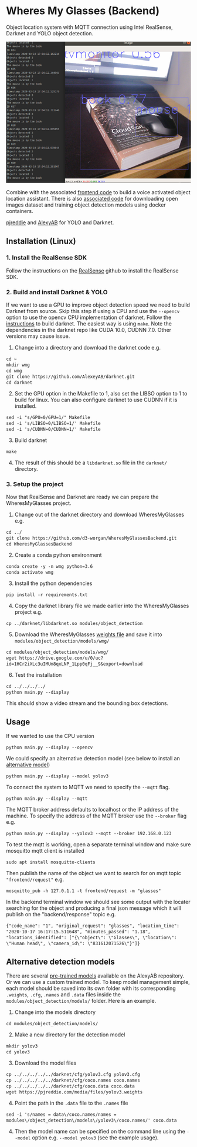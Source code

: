 

# Wheres My Glasses (Backend)
Object location system with MQTT connection using Intel RealSense, Darknet and YOLO object detection. 

![location demo](location_demo.png)  

Combine with the associated 
[frontend code](https://github.com/d3-worgan/WheresMyGlassesFrontend) to build a voice activated object location assistant. There 
is also [associated code](https://github.com/d3-worgan/darknet-docker) 
for downloading open images dataset and training object detection models using docker containers.

[pjreddie](https://github.com/pjreddie/darknet) and [AlexyAB](https://github.com/AlexeyAB/darknet) for 
YOLO and Darknet.


## Installation (Linux)
### 1. Install the RealSense SDK
Follow the instructions on the [RealSense](https://github.com/IntelRealSense/librealsense/blob/master/doc/distribution_linux.md) 
github to install the RealSense SDK.

### 2. Build and install Darknet & YOLO
If we want to use a GPU to improve object detection speed we need to build Darknet from source. 
Skip this step if using a CPU and use the ```--opencv``` option to use the opencv CPU implementation of darknet. 
Follow the [instructions](https://github.com/AlexeyAB/darknet#how-to-compile-on-linux-using-make) to build darknet. The easiest way 
is using ```make```. Note the dependencies in the darknet repo like CUDA 10.0, CUDNN 7.0. Other versions may cause issue.

1. Change into a directory and download the darknet code e.g.
```
cd ~
mkdir wmg
cd wmg
git clone https://github.com/AlexeyAB/darknet.git
cd darknet
```
2. Set the GPU option in the Makefile to 1, also set the LIBSO option to 1 to build for linux. You can also configure 
darknet to use CUDNN if it is installed.
```
sed -i "s/GPU=0/GPU=1/" Makefile
sed -i 's/LIBSO=0/LIBSO=1/' Makefile
sed -i 's/CUDNN=0/CUDNN=1/' Makefile
```
3. Build darknet
```
make
```
4. The result of this should be a ```libdarknet.so``` file in the ```darknet/``` directory.

### 3. Setup the project
Now that RealSense and Darknet are ready we can prepare the WheresMyGlasses project.
1. Change out of the darknet directory and download WheresMyGlasses e.g.
```
cd ../
git clone https://github.com/d3-worgan/WheresMyGlassesBackend.git
cd WheresMyGlassesBackend
```
2. Create a conda python environment
```
conda create -y -n wmg python=3.6 
conda activate wmg
```
3. Install the python dependencies
```
pip install -r requirements.txt
```
4. Copy the darknet library file we made earlier into the WheresMyGlasses project e.g.
```
cp ../darknet/libdarknet.so modules/object_detection
```
5. Download the WheresMyGlasses [weights file](https://drive.google.com/file/d/1HCr2iXLc3uIMUm8qxLNP_1Lpp0qFj__9/view?usp=sharing) and save it into ```modules/object_detection/models/wmg/```
```
cd modules/object_detection/models/wmg/
wget https://drive.google.com/u/0/uc?id=1HCr2iXLc3uIMUm8qxLNP_1Lpp0qFj__9&export=download
```
6. Test the installation
```
cd ../../../../
python main.py --display
```
This should show a video stream and the bounding box detections.

## Usage
If we wanted to use the CPU version 
```
python main.py --display --opencv
```
We could specify an alternative detection model (see below to install an [alternative model](https://github.com/d3-worgan/WheresMyGlassesBackend#alternative-detection-models))
```
python main.py --display --model yolov3
```
To connect the system to MQTT we need to specify the ```--mqtt``` flag.
```
python main.py --display --mqtt
```
The MQTT broker address defaults to localhost or the IP address of the machine. 
To specify the address of the MQTT broker use the ```--broker``` flag e.g.
```
python main.py --display --yolov3 --mqtt --broker 192.168.0.123
```

To test the mqtt is working, open a separate terminal window and make sure mosquitto mqtt client is installed
```
sudo apt install mosquitto-clients
```
Then publish the name of the object we want to search for on mqtt topic ```"frontend/request"``` e.g.
```
mosquitto_pub -h 127.0.1.1 -t frontend/request -m "glasses"
```
In the backend terminal window we should see some output with the locater searching for the object
and producing a final json message which it will publish on the "backend/response" topic e.g.

```
{"code_name": "1", "original_request": "glasses", "location_time": "2020-10-17 16:17:15.511648", "minutes_passed": "1.18", "locations_identified": ["{\"object\": \"Glasses\", \"location\": \"Human head\", \"camera_id\": \"831612071526\"}"]}
```


## Alternative detection models
There are several [pre-trained models](https://github.com/AlexeyAB/darknet#pre-trained-models) available on the AlexyAB 
repository. Or we can use a custom trained model. To keep model management simple, each model should be saved into its own folder with its corresponding ```.weights```, ```.cfg```, ```.names``` and ```.data``` files inside the 
```modules/object_detection/models/``` folder. Here is an example.
1. Change into the models directory
```
cd modules/object_detection/models/
```
2. Make a new directory for the detection model
```
mkdir yolov3
cd yolov3
```
3. Download the model files
```
cp ../../../../../darknet/cfg/yolov3.cfg yolov3.cfg
cp ../../../../../darknet/cfg/coco.names coco.names
cp ../../../../../darknet/cfg/coco.data coco.data
wget https://pjreddie.com/media/files/yolov3.weights
```
4. Point the path in the ```.data``` file to the ```.names``` file
```
sed -i 's/names = data\/coco.names/names = modules\/object_detection\/models\/yolov3\/coco.names/' coco.data
```
4. Then the model name can be specified on the command line using the ```--model``` option e.g. ```--model yolov3``` 
(see the example usage). 


